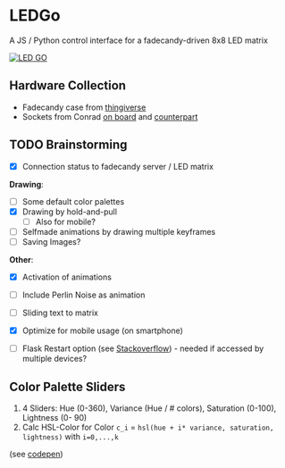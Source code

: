 # LEDGo
A JS / Python control interface for a fadecandy-driven 8x8 LED matrix

[![LED GO](https://img.youtube.com/vi/OWNRfNsfjfw/0.jpg)](https://www.youtube.com/watch?v=OWNRfNsfjfw)

## Hardware Collection

* Fadecandy case from [thingiverse](https://www.thingiverse.com/thing:1346770)
* Sockets from Conrad [on board](https://www.conrad.de/de/wuerth-elektronik-stiftleiste-standard-wr-bhd-polzahl-gesamt-16-rastermass-254-mm-61201621621-1-st-1088165.html) and [counterpart](https://www.conrad.de/de/wuerth-elektronik-buchsenleiste-rastermass-254-mm-polzahl-gesamt-16-anzahl-reihen-2-1-st-1088171.html?sc.ref=Product%20Details)

## TODO Brainstorming

- [x] Connection status to fadecandy server / LED matrix

**Drawing**: 

- [ ] Some default color palettes  
- [x] Drawing by hold-and-pull
  - [ ] Also for mobile?
- [ ] Selfmade animations by drawing multiple keyframes
- [ ] Saving Images?

**Other**: 

- [x] Activation of animations
- [ ] Include Perlin Noise as animation
- [ ] Sliding text to matrix
- [x] Optimize for mobile usage (on smartphone)
- [ ] Flask Restart option (see [Stackoverflow](https://stackoverflow.com/questions/11329917/restart-python-script-from-within-itself)) - needed if accessed by multiple devices?


## Color Palette Sliders

1. 4 Sliders: Hue (0-360), Variance (Hue / # colors), Saturation (0-100), Lightness (0- 90)
2. Calc HSL-Color for Color `c_i` = `hsl(hue + i* variance, saturation, lightness)` with `i=0,...,k`

(see [codepen](https://codepen.io/mburridge/pen/PVVMXJ?editors=1010))